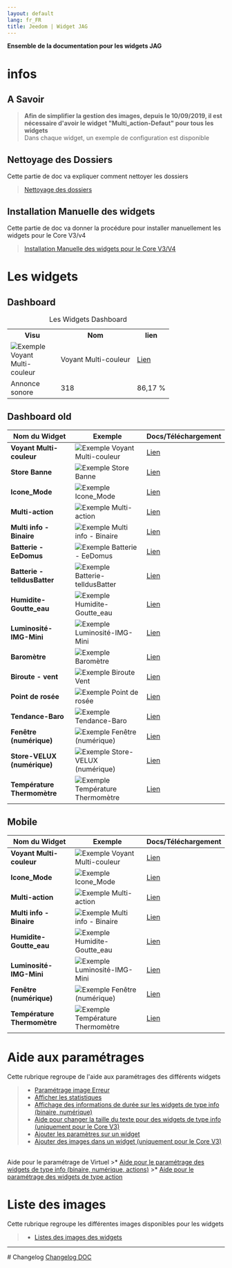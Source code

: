 ```yaml
---
layout: default
lang: fr_FR
title: Jeedom | Widget JAG
---
```

**Ensemble de la documentation pour les widgets JAG**

# infos
## A Savoir
>**Afin de simplifier la gestion des images, depuis le 10/09/2019, il est nécessaire d'avoir le widget "Multi_action-Defaut" pour tous les widgets**<br/>
>Dans chaque widget, un exemple de configuration est disponible

## Nettoyage des Dossiers
Cette partie de doc va expliquer comment nettoyer les dossiers
><a href="HELP_Clean_Folder.html">Nettoyage des dossiers</a>

## Installation Manuelle des widgets
Cette partie de doc va donner la procédure pour installer manuellement les widgets pour le Core V3/v4
><a href="HELP_Install_Manu.html">Installation Manuelle des widgets pour le Core V3/V4</a>

# Les widgets

## Dashboard
<table>
    <caption>Les Widgets Dashboard</caption>
    <tr>
        <th scope="col"width="100">Visu</th>
        <th scope="col">Nom</th>
        <th scope="col" width="50">lien</th>
    </tr>
    <tr>
        <td><img src="../img/exemple/d/voyant_multicouleur.png" alt="Exemple Voyant Multi-couleur" /></td>
        <td>Voyant Multi-couleur</td>
        <td >
            <a href="./WIDGET_d_VoyantMulticouleur.html">Lien</a>
        </td>
    </tr>
    <tr>
        <td>Annonce sonore</td>
        <td>318</td>
        <td>86,17&nbsp;%</td>
    </tr>
</table>


## Dashboard old
Nom du Widget | Exemple | Docs/Téléchargement
--- | --- | ---
**Voyant Multi-couleur** | <img src="../img/exemple/d/voyant_multicouleur.png" alt="Exemple Voyant Multi-couleur" />|<a href="./WIDGET_d_VoyantMulticouleur.html">Lien</a> |
**Store Banne** |<img src="../img/exemple/d/store_banne.png" alt="Exemple Store Banne" /> | <a href="./WIDGET_d_Store_banne.html">Lien</a>
**Icone_Mode** |<img src="../img/exemple/d/icone_mode.png" alt="Exemple Icone_Mode" /> | <a href="./WIDGET_d_Icon_Mode.html">Lien</a>
**Multi-action** |<img src="../img/exemple/d/multi_action.png" alt="Exemple Multi-action" /> | <a href="./WIDGET_d_Multi_action_Defaut.html">Lien</a>
**Multi info - Binaire** |<img src="../img/exemple/d/multi_binaire.png" alt="Exemple Multi info - Binaire" /> | <a href="./WIDGET_d_Multi_info_Binaire.html">Lien</a>
**Batterie - EeDomus** |<img src="../img/exemple/d/bat_eedomus.png" alt="Exemple Batterie - EeDomus" /> | <a href="./WIDGET_d_Bat_EeDomus.html">Lien</a>
**Batterie - telldusBatter** |<img src="../img/exemple/d/bat_telldusbatter.png" alt="Exemple Batterie-telldusBatter" /> | <a href="./WIDGET_d_Bat_telldusBattery.html">Lien</a>
**Humidite-Goutte_eau** |<img src="../img/exemple/d/humidite_goutte_eau.png" alt="Exemple Humidite-Goutte_eau" /> | <a href="./WIDGET_d_Humidite_Goutte_eau.html">Lien</a>
**Luminosité-IMG-Mini** |<img src="../img/exemple/d/lumi.png" alt="Exemple Luminosité-IMG-Mini" /> | <a href="./WIDGET_d_Lum_IMG_mini.html">Lien</a>
**Baromètre** |<img src="../img/exemple/d/baro.png" alt="Exemple Baromètre" /> | <a href="./WIDGET_d_baro.html">Lien</a>
**Biroute - vent** |<img src="../img/exemple/d/biroute.png" alt="Exemple Biroute Vent" /> | <a href="./WIDGET_d_biroute.html">Lien</a>
**Point de rosée** |<img src="../img/exemple/d/rosee.png" alt="Exemple Point de rosée" /> | <a href="./WIDGET_d_rosee.html">Lien</a>
**Tendance-Baro** |<img src="../img/exemple/d/tendance.png" alt="Exemple Tendance-Baro" /> | <a href="./WIDGET_d_tendance.html">Lien</a>
**Fenêtre (numérique)** |<img src="../img/exemple/d/fenetre.png" alt="Exemple Fenêtre (numérique)" /> | <a href="./WIDGET_d_fenetre.html">Lien</a>
**Store-VELUX (numérique)** |<img src="../img/exemple/d/store_velux.png" alt="Exemple Store-VELUX (numérique)" /> | <a href="./WIDGET_d_Store_Velux_num.html">Lien</a>
**Température Thermomètre** |<img src="../img/exemple/d/temperature.png" alt="Exemple Température Thermomètre" /> | <a href="./WIDGET_d_Thermometre.html">Lien</a>

## Mobile

Nom du Widget | Exemple | Docs/Téléchargement
--- | --- | ---
**Voyant Multi-couleur** | <img src="../img/exemple/m/voyant_multicouleur.png" alt="Exemple Voyant Multi-couleur" />|<a href="./WIDGET_m_VoyantMulticouleur.html">Lien</a> |
**Icone_Mode** |<img src="../img/exemple/m/icone_mode.png" alt="Exemple Icone_Mode" /> | <a href="./WIDGET_m_Icon_Mode.html">Lien</a>
**Multi-action** |<img src="../img/exemple/m/multi_action.png" alt="Exemple Multi-action" /> | <a href="./WIDGET_m_Multi_action_Defaut.html">Lien</a>
**Multi info - Binaire** |<img src="../img/exemple/m/multi_binaire.png" alt="Exemple Multi info - Binaire" /> | <a href="./WIDGET_m_Multi_info_Binaire.html">Lien</a>
**Humidite-Goutte_eau** |<img src="../img/exemple/m/humidite_goutte_eau.png" alt="Exemple Humidite-Goutte_eau" /> | <a href="./WIDGET_m_Humidite_Goutte_eau.html">Lien</a>
**Luminosité-IMG-Mini** |<img src="../img/exemple/m/lumi.png" alt="Exemple Luminosité-IMG-Mini" /> | <a href="./WIDGET_m_Lum_IMG_mini.html">Lien</a>
**Fenêtre (numérique)** |<img src="../img/exemple/m/fenetre.png" alt="Exemple Fenêtre (numérique)" /> | <a href="./WIDGET_m_fenetre.html">Lien</a>
**Température Thermomètre** |<img src="../img/exemple/m/temperature.png" alt="Exemple Température Thermomètre" /> | <a href="./WIDGET_m_Thermometre.html">Lien</a>

# Aide aux paramétrages
Cette rubrique regroupe de l'aide aux paramétrages des différents widgets

>* <a href="HELP_Error.html">Paramétrage image Erreur</a>
>* <a href="HELP_STATS.html">Afficher les statistiques</a>
>* <a href="HELP_STATS_TEMPS.html">Affichage des informations de durée sur les widgets de type info (binaire, numérique)</a>
>* <a href="HELP_SIZE.html">Aide pour changer la taille du texte pour des widgets de type info (uniquement pour le Core V3)</a>
>* <a href="HELP_PARA.html">Ajouter les paramètres sur un widget</a>
>* <a href="HELP_ADD_IMG.html">Ajouter des images dans un widget (uniquement pour le Core V3)</a>

<br/>
Aide pour le paramétrage de Virtuel
>* <a href="HELP_CONFIG_INFOS.html">Aide pour le paramétrage des widgets de type info (binaire, numérique, actions)</a>
>* <a href="HELP_CONFIG_ACTION.html">Aide pour le paramétrage des widgets de type action</a>

# Liste des images
Cette rubrique regroupe les différentes images disponibles pour les widgets
>* <a href="./List_img.html">Listes des images des widgets </a>

<hr />
# Changelog
<a href="https://github.com/JEALG/JEEDOM-Widget_JAG-doc/commits/master">Changelog DOC</a>